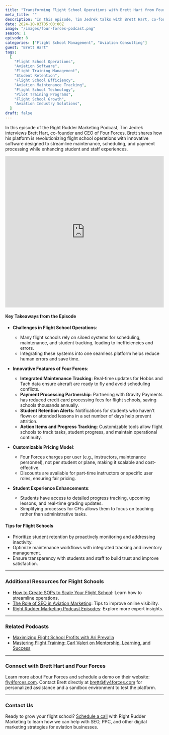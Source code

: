 ```yaml
---
title: "Transforming Flight School Operations with Brett Hart from Four Forces"
meta_title: ""
description: "In this episode, Tim Jedrek talks with Brett Hart, co-founder and CEO of Four Forces, about improving flight school operations through innovative software, reducing costs, and enhancing student and staff experiences."
date: 2024-10-03T05:00:00Z
image: "/images/four-forces-podcast.png"
season: 1
episode: 8
categories: ["Flight School Management", "Aviation Consulting"]
guest: "Brett Hart"
tags:
  [
    "Flight School Operations",
    "Aviation Software",
    "Flight Training Management",
    "Student Retention",
    "Flight School Efficiency",
    "Aviation Maintenance Tracking",
    "Flight School Technology",
    "Pilot Training Programs",
    "Flight School Growth",
    "Aviation Industry Solutions",
  ]
draft: false
---
```


In this episode of the Right Rudder Marketing Podcast, Tim Jedrek interviews Brett Hart, co-founder and CEO of Four Forces. Brett shares how his platform is revolutionizing flight school operations with innovative software designed to streamline maintenance, scheduling, and payment processing while enhancing student and staff experiences.

<iframe width="100%" height="480" src="https://www.youtube.com/embed/D6pXqCcvu6U?si=aJa2f-PdzLDg7DNe" title="YouTube video player" frameborder="0" allow="accelerometer; autoplay; clipboard-write; encrypted-media; gyroscope; picture-in-picture; web-share" referrerpolicy="strict-origin-when-cross-origin" allowfullscreen></iframe>

#### Key Takeaways from the Episode

- **Challenges in Flight School Operations**:
  - Many flight schools rely on siloed systems for scheduling, maintenance, and student tracking, leading to inefficiencies and errors.
  - Integrating these systems into one seamless platform helps reduce human errors and save time.

- **Innovative Features of Four Forces**:
  - **Integrated Maintenance Tracking**: Real-time updates for Hobbs and Tach data ensure aircraft are ready to fly and avoid scheduling conflicts.
  - **Payment Processing Partnership**: Partnering with Gravity Payments has reduced credit card processing fees for flight schools, saving schools thousands annually.
  - **Student Retention Alerts**: Notifications for students who haven't flown or attended lessons in a set number of days help prevent attrition.
  - **Action Items and Progress Tracking**: Customizable tools allow flight schools to track tasks, student progress, and maintain operational continuity.

- **Customizable Pricing Model**:
  - Four Forces charges per user (e.g., instructors, maintenance personnel), not per student or plane, making it scalable and cost-effective.
  - Discounts are available for part-time instructors or specific user roles, ensuring fair pricing.

- **Student Experience Enhancements**:
  - Students have access to detailed progress tracking, upcoming lessons, and real-time grading updates.
  - Simplifying processes for CFIs allows them to focus on teaching rather than administrative tasks.

#### Tips for Flight Schools

- Prioritize student retention by proactively monitoring and addressing inactivity.
- Optimize maintenance workflows with integrated tracking and inventory management.
- Ensure transparency with students and staff to build trust and improve satisfaction.

---

### Additional Resources for Flight Schools

- [How to Create SOPs to Scale Your Flight School](https://rightruddermarketing.com/blog/how-to-create-sops-to-scale-your-flight-school/): Learn how to streamline operations.
- [The Role of SEO in Aviation Marketing](https://rightruddermarketing.com/blog/the-role-of-seo-in-elevating-flight-schools-to-the-top-of-the-page/): Tips to improve online visibility.
- [Right Rudder Marketing Podcast Episodes](https://rightruddermarketing.com/podcasts/): Explore more expert insights.

---

### Related Podcasts

- [Maximizing Flight School Profits with Ari Prevalla](https://rightruddermarketing.com/podcasts/maximizing-flight-school-profits-with-ari-prevalla/)
- [Mastering Flight Training: Carl Valeri on Mentorship, Learning, and Success](https://rightruddermarketing.com/podcasts/mastering-flight-training-carl-valeri-on-mentorship-learning-and-success/)

---

### Connect with Brett Hart and Four Forces

Learn more about Four Forces and schedule a demo on their website: [fly4forces.com](https://www.fly4forces.com). Contact Brett directly at brett@fly4forces.com for personalized assistance and a sandbox environment to test the platform.

---

### Contact Us

Ready to grow your flight school? [Schedule a call](https://rightruddermarketing.com/schedule-call/) with Right Rudder Marketing to learn how we can help with SEO, PPC, and other digital marketing strategies for aviation businesses.
